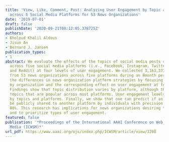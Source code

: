 ```yaml
---
title: 'View, Like, Comment, Post: Analyzing User Engagement by Topic at 4 Levels
  across 5 Social Media Platforms for 53 News Organizations'
date: '2019-07-01'
draft: false
publishDate: '2020-09-21T08:12:05.378725Z'
authors:
- Kholoud Khalil Aldous
- Jisun An
- Bernard J. Jansen
publication_types:
- 1
abstract: We evaluate the effects of the topics of social media posts on audiences
  across five social media platforms (i.e., Facebook, Instagram, Twitter, YouTube,
  and Reddit) at four levels of user engagement. We collected 3,163,373 social posts
  from 53 news organizations across five platforms during an 8month period. We analyzed
  the differences in news organization platform strategies by focusing on topic variations
  by organization and the corresponding effect on user engagement at four levels.
  Findings show that topic distribution varies by platform, although there are some
  topics that are popular across most platforms. User engagement levels vary both
  by topics and platforms. Finally, we show that one can predict if an article will
  be publicly shared to another platform by individuals with precision of approximately
  80%. This research has implications for news organizations desiring to increase
  and to prioritize types of user engagement.
featured: false
publication: '*Proceedings of the International AAAI Conference on Web and Social
  Media (ICWSM)*'
url_pdf: https://www.aaai.org/ojs/index.php/ICWSM/article/view/3208
---
```


